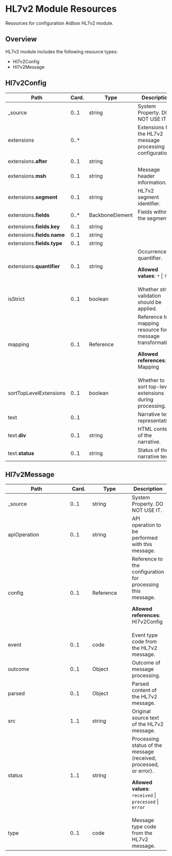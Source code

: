 # HL7v2 Module Resources

Resources for configuration Aidbox HL7v2 module.

 ## Overview

HL7v2 module includes the following resource types:

- Hl7v2Config
- Hl7v2Message

## Hl7v2Config

<table>
<thead>
<tr>
<th width="290">Path</th>
<th width="70">Card.</th>
<th width="150">Type</th>
<th>Description</th>
</tr>
</thead>
<tbody>
<tr><td width="290">_source</td><td width="70">0..1</td><td width="150">string</td><td>System Property. DO NOT USE IT.</td></tr>
<tr><td width="290">extensions</td><td width="70">0..*</td><td width="150"></td><td>Extensions for the HL7v2 message processing configuration.</td></tr>
<tr><td width="290">extensions.<strong>after</strong></td><td width="70">0..1</td><td width="150">string</td><td></td></tr>
<tr><td width="290">extensions.<strong>msh</strong></td><td width="70">0..1</td><td width="150">string</td><td>Message header information.</td></tr>
<tr><td width="290">extensions.<strong>segment</strong></td><td width="70">0..1</td><td width="150">string</td><td>HL7v2 segment identifier.</td></tr>
<tr><td width="290">extensions.<strong>fields</strong></td><td width="70">0..*</td><td width="150">BackboneElement</td><td>Fields within the segment.</td></tr>
<tr><td width="290">extensions.<strong>fields</strong>.<strong>key</strong></td><td width="70">0..1</td><td width="150">string</td><td></td></tr>
<tr><td width="290">extensions.<strong>fields</strong>.<strong>name</strong></td><td width="70">0..1</td><td width="150">string</td><td></td></tr>
<tr><td width="290">extensions.<strong>fields</strong>.<strong>type</strong></td><td width="70">0..1</td><td width="150">string</td><td></td></tr>
<tr><td width="290">extensions.<strong>quantifier</strong></td><td width="70">0..1</td><td width="150">string</td><td>Occurrence quantifier. 

<strong>Allowed values</strong>: `*` | `?` | `+`</td></tr>
<tr><td width="290">isStrict</td><td width="70">0..1</td><td width="150">boolean</td><td>Whether strict validation should be applied.</td></tr>
<tr><td width="290">mapping</td><td width="70">0..1</td><td width="150">Reference</td><td>Reference to a mapping resource for message transformation. 

<strong>Allowed references</strong>: Mapping</td></tr>
<tr><td width="290">sortTopLevelExtensions</td><td width="70">0..1</td><td width="150">boolean</td><td>Whether to sort top-level extensions during processing.</td></tr>
<tr><td width="290">text</td><td width="70">0..1</td><td width="150"></td><td>Narrative text representation.</td></tr>
<tr><td width="290">text.<strong>div</strong></td><td width="70">0..1</td><td width="150">string</td><td>HTML content of the narrative.</td></tr>
<tr><td width="290">text.<strong>status</strong></td><td width="70">0..1</td><td width="150">string</td><td>Status of the narrative text.</td></tr></tbody>
</table>


## Hl7v2Message

<table>
<thead>
<tr>
<th width="290">Path</th>
<th width="70">Card.</th>
<th width="150">Type</th>
<th>Description</th>
</tr>
</thead>
<tbody>
<tr><td width="290">_source</td><td width="70">0..1</td><td width="150">string</td><td>System Property. DO NOT USE IT.</td></tr>
<tr><td width="290">apiOperation</td><td width="70">0..1</td><td width="150">string</td><td>API operation to be performed with this message.</td></tr>
<tr><td width="290">config</td><td width="70">0..1</td><td width="150">Reference</td><td>Reference to the configuration for processing this message. 

<strong>Allowed references</strong>: Hl7v2Config</td></tr>
<tr><td width="290">event</td><td width="70">0..1</td><td width="150">code</td><td>Event type code from the HL7v2 message.</td></tr>
<tr><td width="290">outcome</td><td width="70">0..1</td><td width="150">Object</td><td>Outcome of message processing.</td></tr>
<tr><td width="290">parsed</td><td width="70">0..1</td><td width="150">Object</td><td>Parsed content of the HL7v2 message.</td></tr>
<tr><td width="290">src</td><td width="70">1..1</td><td width="150">string</td><td>Original source text of the HL7v2 message.</td></tr>
<tr><td width="290">status</td><td width="70">1..1</td><td width="150">string</td><td>Processing status of the message (received, processed, or error). 

<strong>Allowed values</strong>: `received` | `processed` | `error`</td></tr>
<tr><td width="290">type</td><td width="70">0..1</td><td width="150">code</td><td>Message type code from the HL7v2 message.</td></tr></tbody>
</table>


